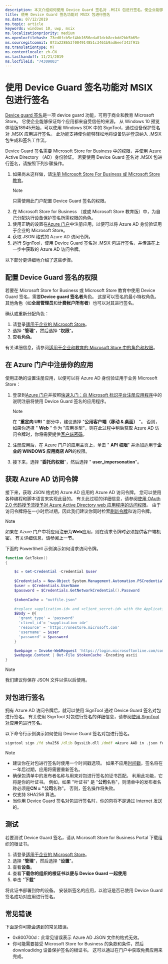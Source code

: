 ```yaml
---
description: 本文介绍如何使用 Device Guard 签名对 .MSIX 包进行签名，使企业能够保证应用程序来自受信任的源。
title: 使用 Device Guard 签名功能对 MSIX 包进行签名
ms.date: 07/12/2019
ms.topic: article
keywords: windows 10, uwp, msix
ms.localizationpriority: medium
ms.openlocfilehash: 73ed0fcb5ef4bb1656eda01dcb8ecbdd2bb5b65e
ms.sourcegitcommit: 073a228653f004914851c3461b9ad6eef343f915
ms.translationtype: MT
ms.contentlocale: zh-CN
ms.lasthandoff: 11/21/2019
ms.locfileid: "74309003"
---
```

# <a name="sign-an-msix-package-with-device-guard-signing"></a>使用 Device Guard 签名功能对 MSIX 包进行签名

[Device guard 签名](https://docs.microsoft.com/microsoft-store/device-guard-signing-portal)是一项 device guard 功能，可用于商业和教育 Microsoft Store。 它使企业能够保证每个应用都来自受信任的来源。 从 Windows 10 预览体验版18945开始，可以使用 Windows SDK 中的 SignTool，通过设备保护签名对 .MSIX 应用进行签名。 此功能支持使你能够轻松地将设备防护登录纳入 .MSIX 包生成和签名工作流。

Device Guard 签名需要 Microsoft Store for Business 中的权限，并使用 Azure Active Directory （AD）身份验证。 若要使用 Device Guard 签名对 .MSIX 包进行签名，请按照下列步骤操作。

1. 如果尚未这样做，请[注册 Microsoft Store For Business 或 Microsoft Store 教育](https://docs.microsoft.com/microsoft-store/sign-up-microsoft-store-for-business)。
    > [!NOTE]
    > 只需使用此门户配置 Device Guard 签名的权限。
2. 在 Microsoft Store for Business （或或 Microsoft Store 教育版）中，为自己分配执行设备保护签名所需权限的角色。
3. 使用正确的设置在[Azure 门户](https://portal.azure.com/)中注册应用，以便可以将 Azure AD 身份验证用于企业的 Microsoft Store。
4. 获取 JSON 格式的 Azure AD 访问令牌。
5. 运行 SignTool，使用 Device Guard 签名对 .MSIX 包进行签名，并传递在上一步中获取的 Azure AD 访问令牌。

以下部分更详细地介绍了这些步骤。

## <a name="configure-permissions-for-device-guard-signing"></a>配置 Device Guard 签名的权限

若要在 Microsoft Store for Business 或 Microsoft Store 教育中使用 Device Guard 签名，需要**Device guard 签名者**角色。 这是可以签名的最小特权角色。 其他角色（如**全局管理员**和**计费帐户所有者**）也可以对其进行签名。

确认或重新分配角色：

1. 请登录[适用于企业的 Microsoft Store](https://businessstore.microsoft.com/)。
2. 选择 "**管理**"，然后选择 "**权限**"。
3. 查看**角色**。

有关详细信息，请参阅[适用于企业和教育的 Microsoft Store 中的角色和权限](https://docs.microsoft.com/microsoft-store/roles-and-permissions-microsoft-store-for-business)。

## <a name="register-your-app-in-the-azure-portal"></a>在 Azure 门户中注册你的应用

使用正确的设置注册应用，以便可以将 Azure AD 身份验证用于业务 Microsoft Store：

1. 登录到[Azure 门户](https://portal.azure.com/)并按照[快速入门：向 Microsoft 标识平台注册应用程序](https://docs.microsoft.com/azure/active-directory/develop/quickstart-register-app)中的说明注册将使用 Device Guard 签名的应用程序。

    > [!NOTE]
    > 在 "**重定向 URI** " 部分中，建议选择 "**公用客户端（移动 & 桌面）** "。 否则，如果你选择 " **Web** " 作为 "应用类型"，则在此过程中稍后获取 Azure AD 访问令牌时，你将需要提供[客户端密码](https://docs.microsoft.com/azure/active-directory/develop/quickstart-configure-app-access-web-apis#add-credentials-to-your-web-application)。

2. 注册应用后，在 Azure 门户的应用主页上，单击 " **API 权限**" 并添加适用于**企业的 WINDOWS 应用商店 API**的权限。

3. 接下来，选择 "**委托的权限**"，然后选择 " **user_impersonation**"。

## <a name="get-an-azure-ad-access-token"></a>获取 Azure AD 访问令牌

接下来，获取 JSON 格式的 Azure AD 应用的 Azure AD 访问令牌。 您可以使用各种编程和脚本语言来实现此目的。 有关此过程的详细信息，请参阅[使用 OAuth 2.0 代码授予流授予对 Azure Active Directory web 应用程序的访问权限](https://docs.microsoft.com/azure/active-directory/develop/v1-protocols-oauth-code)。 由于访问令牌将在一小时后过期，因此我们建议你同时检索[刷新令牌](https://docs.microsoft.com/azure/active-directory/develop/v1-protocols-oauth-code#refreshing-the-access-tokens)和访问令牌。

> [!NOTE]
> 如果在 Azure 门户中将应用注册为**Web**应用，则在请求令牌时必须提供客户端机密。 有关详细信息，请参阅上一节。

下面的 PowerShell 示例演示如何请求访问令牌。

```powershell
function GetToken()
{

    $c = Get-Credential -Credential $user
    
    $Credentials = New-Object System.Management.Automation.PSCredential -ArgumentList $c.UserName, $c.password
    $user = $Credentials.UserName
    $password = $Credentials.GetNetworkCredential().Password
    
    $tokenCache = "outfile.json"

    #replace <application-id> and <client_secret-id> with the Application ID from your Azure AD application registration
    $Body = @{
      'grant_type' = 'password'
      'client_id'= '<application-id>'
      'resource' = 'https://onestore.microsoft.com'
      'username' = $user
      'password' = $password
    }

    $webpage = Invoke-WebRequest 'https://login.microsoftonline.com/common/oauth2/token' -Method 'POST'  -Body $Body -UseBasicParsing
    $webpage.Content | Out-File $tokenCache -Encoding ascii
}
```

> [!NOTE]
> 我们建议你保存 JSON 文件以供以后使用。

## <a name="sign-your-package"></a>对包进行签名

拥有 Azure AD 访问令牌后，就可以使用 SignTool 通过 Device Guard 签名对包进行签名。 有关使用 SignTool 对包进行签名的详细信息，请参阅[使用 SignTool 对应用包进行签名](https://docs.microsoft.com/windows/uwp/packaging/sign-app-package-using-signtool?context=/windows/msix/render#prerequisites)。

以下命令行示例演示如何使用 Device Guard 签名对包进行签名。

```cmd
signtool sign /fd sha256 /dlib DgssLib.dll /dmdf <Azure AAD in .json format> /t <timestamp-service-url> <your .msix package>
```

> [!NOTE]
> * 建议你在对包进行签名时使用一个时间戳选项。 如果不应用[时间戳](signing-package-overview.md#timestamping)，签名将在一年后过期，应用将需要重新签名。
> * 确保包清单中的发布者名称与用来对包进行签名的证书匹配。 利用此功能，它将是你的叶证书。 例如，如果 "叶证书" 是 "**公司**名称"，则清单中的发布者名称必须是**CN = "公司**名称"。 否则，签名操作将失败。
> * 仅支持 SHA256 算法。
> * 当你用 Device Guard 签名对包进行签名时，你的包将不是通过 Internet 发送的。

## <a name="test"></a>测试

若要测试 Device Guard 签名，请从 Microsoft Store for Business Portal 下载组织的根证书。

1. 请登录[适用于企业的 Microsoft Store](https://businessstore.microsoft.com/)。
2. 选择 "**管理**"，然后选择 "**设置**"。
3. 查看**设备**。
4. 查看**下载你的组织的根证书以便与 Device Guard 一起使用**
5. 单击 "**下载**"

将此证书部署到你的设备。 安装新签名的应用，以验证是否已使用 Device Guard 签名成功对应用进行签名。

## <a name="common-errors"></a>常见错误

下面是你可能会遇到的常见错误。

* 0x800700d：此常见错误表示 Azure AD JSON 文件的格式无效。
* 你可能需要接受 Microsoft Store for Business 的条款和条件，然后 downloadidng 设备保护签名的根证书。 这可以通过在门户中获取免费应用来完成。
